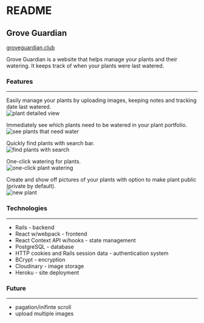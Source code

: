 # README

## Grove Guardian

[groveguardian.club](http://www.groveguardian.club)

Grove Guardian is a website that helps manage your plants and their watering.  It keeps track of when your plants were last watered.

### Features
---
Easily manage your plants by uploading images, keeping notes and tracking date last watered.  
<img src="https://res.cloudinary.com/diekjezbk/image/upload/v1594160035/grove%20guardian%20readme/plant_detailed_view.png"
      alt="plant detailed view" />

Immediately see which plants need to be watered in your plant portfolio.  
<img src="https://res.cloudinary.com/diekjezbk/image/upload/v1594157900/grove%20guardian%20readme/see_plants_that_need_water.png"
      alt="see plants that need water" />

Quickly find plants with search bar.  
<img src="https://res.cloudinary.com/diekjezbk/image/upload/v1594159448/grove%20guardian%20readme/find_plants_with_search.png"
      alt="find plants with search" />

One-click watering for plants.  
<img src="https://res.cloudinary.com/diekjezbk/image/upload/v1594159765/grove%20guardian%20readme/plant_water_before_after.png"
      alt="one-click plant watering" />

Create and show off pictures of your plants with option to make plant public (private by default).  
<img src="https://res.cloudinary.com/diekjezbk/image/upload/v1594157154/grove%20guardian%20readme/plant_new.png"
      alt="new plant" />


### Technologies
---
- Rails - backend  
- React w/webpack - frontend  
- React Context API w/hooks - state management  
- PostgreSQL - database  
- HTTP cookies and Rails session data - authentication system  
- BCrypt - encryption  
- Cloudinary - image storage  
- Heroku - site deployment  


### Future
---
- pagation/inifinte scroll  
- upload multiple images  
